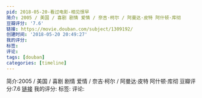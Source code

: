 ```yaml
---
pid: 2018-05-20-看过电影-相见恨早
简介: 2005 / 美国 / 喜剧 剧情 爱情 / 奈吉·柯尔 / 阿曼达·皮特 阿什顿·库彻
豆瓣评分: '7.6'
链接: https://movie.douban.com/subject/1309192/
创建时间: '2018-05-20 20:49:27'
我的评分:
标签:
评论:
tags: [douban]
categories: [timeline]
---
```

简介:2005 / 美国 / 喜剧 剧情 爱情 / 奈吉·柯尔 / 阿曼达·皮特 阿什顿·库彻
豆瓣评分:7.6
[链接](https://movie.douban.com/subject/1309192/)
我的评分:
标签:
评论:
